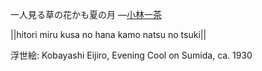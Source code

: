 一人見る草の花かも夏の月
—[小林一茶](https://ja.wikipedia.org/wiki/小林一茶)

||hitori miru kusa no hana kamo natsu no tsuki||

浮世絵: Kobayashi Eijiro, Evening Cool on Sumida, ca. 1930
